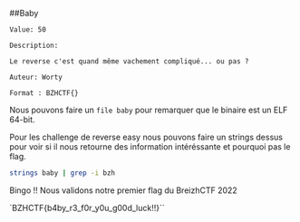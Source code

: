 ##Baby

```
Value: 50

Description:

Le reverse c'est quand même vachement compliqué... ou pas ?

Auteur: Worty

Format : BZHCTF{}
```

Nous pouvons faire un `file baby` pour remarquer que le binaire est un ELF 64-bit.

Pour les challenge de reverse easy nous pouvons faire un strings dessus pour voir si il nous retourne des information intéréssante et pourquoi pas le flag. 

```bash
strings baby | grep -i bzh
```

Bingo !! 
Nous validons notre premier flag du BreizhCTF 2022

`BZHCTF{b4by_r3_f0r_y0u_g00d_luck!!}``